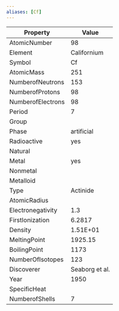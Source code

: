 ```yaml
---
aliases: [Cf]
---
```


| Property          | Value          |
| ----------------- | -------------- |
| AtomicNumber      | 98             |
| Element           | Californium    |
| Symbol            | Cf             |
| AtomicMass        | 251            |
| NumberofNeutrons  | 153            |
| NumberofProtons   | 98             |
| NumberofElectrons | 98             |
| Period            | 7              |
| Group             |                |
| Phase             | artificial     |
| Radioactive       | yes            |
| Natural           |                |
| Metal             | yes            |
| Nonmetal          |                |
| Metalloid         |                |
| Type              | Actinide       |
| AtomicRadius      |                |
| Electronegativity | 1.3            |
| FirstIonization   | 6.2817         |
| Density           | 1.51E+01       |
| MeltingPoint      | 1925.15        |
| BoilingPoint      | 1173           |
| NumberOfIsotopes  | 123            |
| Discoverer        | Seaborg et al. |
| Year              | 1950           |
| SpecificHeat      |                |
| NumberofShells    | 7              |
